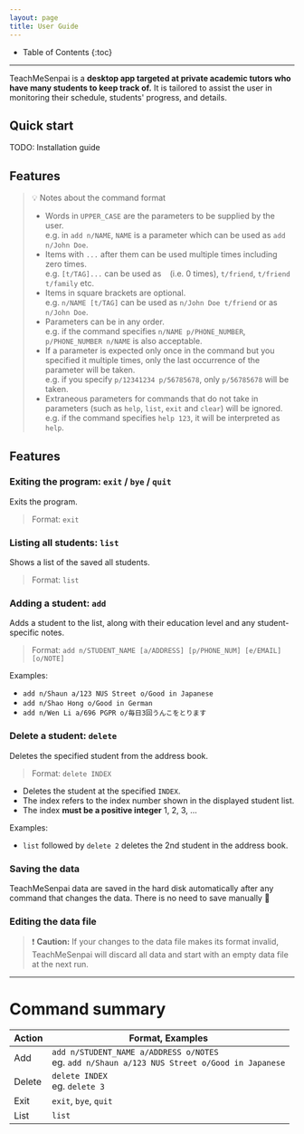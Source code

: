 ```yaml
---
layout: page
title: User Guide
---
```

* Table of Contents
{:toc}

---

TeachMeSenpai is a **desktop app targeted at private academic tutors who have many students to keep track of.** It is tailored to assist the user in monitoring their schedule, students' progress, and details.

## Quick start

TODO: Installation guide

## Features

> 💡 Notes about the command format
> 
> - Words in `UPPER_CASE` are the parameters to be supplied by the user.  
>   e.g. in `add n/NAME`, `NAME` is a parameter which can be used as `add n/John Doe`.
> - Items with `...` after them can be used multiple times including zero times.  
>   e.g. `[t/TAG]...` can be used as  <code> </code> (i.e. 0 times), `t/friend`, `t/friend t/family` etc.
> - Items in square brackets are optional.  
>   e.g. `n/NAME [t/TAG]` can be used as `n/John Doe t/friend` or as `n/John Doe`.
> - Parameters can be in any order.  
>   e.g. if the command specifies `n/NAME p/PHONE_NUMBER`, `p/PHONE_NUMBER n/NAME` is also acceptable.
> - If a parameter is expected only once in the command but you specified it multiple times, only the last occurrence of the parameter will be taken.  
>   e.g. if you specify `p/12341234 p/56785678`, only `p/56785678` will be taken.
> - Extraneous parameters for commands that do not take in parameters (such as `help`, `list`, `exit` and `clear`) will be ignored.  
>   e.g. if the command specifies `help 123`, it will be interpreted as `help`.

## Features

### Exiting the program: `exit` / `bye` / `quit`

Exits the program.

> Format: `exit`

### Listing all students: `list`

Shows a list of the saved all students.

> Format: `list`

### Adding a student: `add`

Adds a student to the list, along with their education level and any student-specific notes.

> Format: `add n/STUDENT_NAME [a/ADDRESS] [p/PHONE_NUM] [e/EMAIL] [o/NOTE]`

Examples:

- `add n/Shaun a/123 NUS Street o/Good in Japanese`
- `add n/Shao Hong o/Good in German`
- `add n/Wen Li a/696 PGPR o/毎日3回うんこをとります`

### Delete a student: `delete`

Deletes the specified student from the address book.

> Format: `delete INDEX`

- Deletes the student at the specified `INDEX`.
- The index refers to the index number shown in the displayed student list.
- The index **must be a positive integer** 1, 2, 3, ...

Examples:

- `list` followed by `delete 2` deletes the 2nd student in the address book.

### Saving the data

TeachMeSenpai data are saved in the hard disk automatically after any command that changes the data. There is no need to save manually 🙂

### Editing the data file

> ❗ **Caution:** If your changes to the data file makes its format invalid, TeachMeSenpai will discard all data and start with an empty data file at the next run.

---

# Command summary

| Action | Format, Examples                                                                                |
| ------ | ----------------------------------------------------------------------------------------------- |
| Add    | `add n/STUDENT_NAME a/ADDRESS o/NOTES`<br>eg. `add n/Shaun a/123 NUS Street o/Good in Japanese` |
| Delete | `delete INDEX`<br>eg. `delete 3`                                                                |
| Exit   | `exit`, `bye`, `quit`                                                                           |
| List   | `list`                                                                                          |
